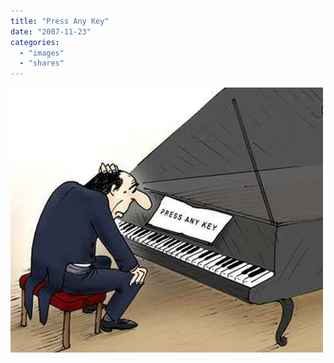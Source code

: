 ```yaml
---
title: "Press Any Key"
date: "2007-11-23"
categories: 
  - "images"
  - "shares"
---
```


![](images/4wnP83SaF248im14HCStyVZe_540.jpg)
